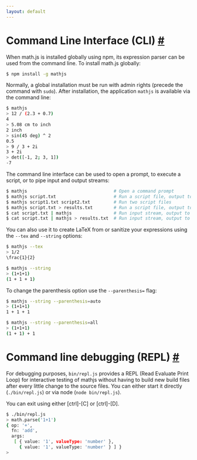 ```yaml
---
layout: default
---
```


<h1 id="command-line-interface-cli">Command Line Interface (CLI) <a href="#command-line-interface-cli" title="Permalink">#</a></h1>

When math.js is installed globally using npm, its expression parser can be used
from the command line. To install math.js globally:

```bash
$ npm install -g mathjs
```

Normally, a global installation must be run with admin rights (precede the
command with `sudo`). After installation, the application `mathjs` is available
via the command line:

```bash
$ mathjs
> 12 / (2.3 + 0.7)
4
> 5.08 cm to inch
2 inch
> sin(45 deg) ^ 2
0.5
> 9 / 3 + 2i
3 + 2i
> det([-1, 2; 3, 1])
-7
```

The command line interface can be used to open a prompt, to execute a script,
or to pipe input and output streams:

```bash
$ mathjs                                 # Open a command prompt
$ mathjs script.txt                      # Run a script file, output to console
$ mathjs script1.txt script2.txt         # Run two script files
$ mathjs script.txt > results.txt        # Run a script file, output to file
$ cat script.txt | mathjs                # Run input stream, output to console
$ cat script.txt | mathjs > results.txt  # Run input stream, output to file
```

You can also use it to create LaTeX from or sanitize your expressions using the
`--tex` and `--string` options:

```bash
$ mathjs --tex
> 1/2
\frac{1}{2}
```

```bash
$ mathjs --string
> (1+1+1)
(1 + 1 + 1)
```

To change the parenthesis option use the `--parenthesis=` flag:

```bash
$ mathjs --string --parenthesis=auto
> (1+1+1)
1 + 1 + 1
```

```bash
$ mathjs --string --parenthesis=all
> (1+1+1)
(1 + 1) + 1
```

<h1 id="command-line-debugging-repl">Command line debugging (REPL) <a href="#command-line-debugging-repl" title="Permalink">#</a></h1>

For debugging purposes, `bin/repl.js` provides a REPL (Read Evaluate Print Loop)
for interactive testing of mathjs without having to build new build files after every
little change to the source files. You can either start it directly (`./bin/repl.js`) or
via node (`node bin/repl.js`).

You can exit using either [ctrl]-[C] or [ctrl]-[D].

```bash
$ ./bin/repl.js 
> math.parse('1+1')
{ op: '+',
  fn: 'add',
  args: 
   [ { value: '1', valueType: 'number' },
     { value: '1', valueType: 'number' } ] }
> 
```
